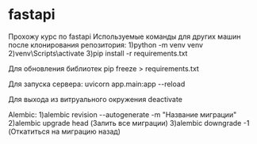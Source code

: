 
# fastapi
Прохожу курс по fastapi
Используемые команды для других машин после клонирования репозитория:
1)python -m venv venv
2)venv\Scripts\activate
3)pip install -r requirements.txt

Для обновления библиотек pip freeze > requirements.txt

Для запуска сервера: uvicorn app.main:app --reload

Для выхода из витруального окружения deactivate

Alembic:
1)alembic revision --autogenerate -m "Название миграции"
2)alembic upgrade head (Залить все миграции)
3)alembic downgrade -1 (Откатиться на миграцию назад)